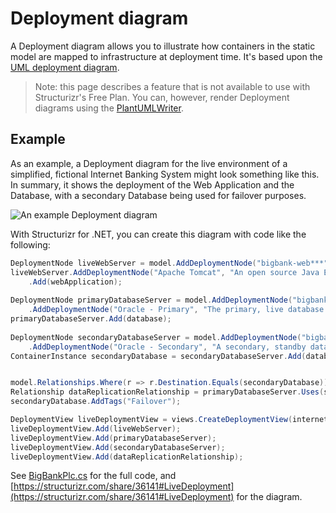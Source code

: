 # Deployment diagram

A Deployment diagram allows you to illustrate how containers in the static model are mapped to infrastructure at deployment time. It's based upon the [UML deployment diagram](https://en.wikipedia.org/wiki/Deployment_diagram).

> Note: this page describes a feature that is not available to use with Structurizr's Free Plan. You can, however, render Deployment diagrams using the [PlantUMLWriter](plantuml.md).

## Example

As an example, a Deployment diagram for the live environment of a simplified, fictional Internet Banking System might look something like this. In summary, it shows the deployment of the Web Application and the Database, with a secondary Database being used for failover purposes.

![An example Deployment diagram](images/deployment-diagram-1.png)

With Structurizr for .NET, you can create this diagram with code like the following:

```c#
DeploymentNode liveWebServer = model.AddDeploymentNode("bigbank-web***", "A web server residing in the web server farm, accessed via F5 BIG-IP LTMs.", "Ubuntu 16.04 LTS", 8, DictionaryUtils.Create("Location=London"));
liveWebServer.AddDeploymentNode("Apache Tomcat", "An open source Java EE web server.", "Apache Tomcat 8.x", 1, DictionaryUtils.Create("Xmx=512M", "Xms=1024M", "Java Version=8"))
    .Add(webApplication);
    
DeploymentNode primaryDatabaseServer = model.AddDeploymentNode("bigbank-db01", "The primary database server.", "Ubuntu 16.04 LTS", 1, DictionaryUtils.Create("Location=London"))
    .AddDeploymentNode("Oracle - Primary", "The primary, live database server.", "Oracle 12c");
primaryDatabaseServer.Add(database);
    
DeploymentNode secondaryDatabaseServer = model.AddDeploymentNode("bigbank-db02", "The secondary database server.", "Ubuntu 16.04 LTS", 1, DictionaryUtils.Create("Location=Reading"))
    .AddDeploymentNode("Oracle - Secondary", "A secondary, standby database server, used for failover purposes only.", "Oracle 12c");
ContainerInstance secondaryDatabase = secondaryDatabaseServer.Add(database);


model.Relationships.Where(r => r.Destination.Equals(secondaryDatabase)).ToList().ForEach(r => r.AddTags("Failover"));
Relationship dataReplicationRelationship = primaryDatabaseServer.Uses(secondaryDatabaseServer, "Replicates data to", "");
secondaryDatabase.AddTags("Failover");

DeploymentView liveDeploymentView = views.CreateDeploymentView(internetBankingSystem, "LiveDeployment", "An example live deployment scenario for the Internet Banking System.");
liveDeploymentView.Add(liveWebServer);
liveDeploymentView.Add(primaryDatabaseServer);
liveDeploymentView.Add(secondaryDatabaseServer);
liveDeploymentView.Add(dataReplicationRelationship);
```

See [BigBankPlc.cs](https://github.com/structurizr/dotnet/blob/master/AtlasEngine.Modelling.C5.Examples/BigBankPlc.cs) for the full code, and [https://structurizr.com/share/36141#LiveDeployment](https://structurizr.com/share/36141#LiveDeployment) for the diagram.